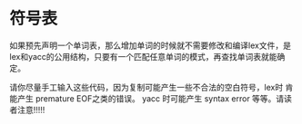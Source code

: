# 符号表

如果预先声明一个单词表，那么增加单词的时候就不需要修改和编译lex文件，是lex和yacc的公用结构，只要有一个匹配任意单词的模式，再查找单词表就能确定。

请你尽量手工输入这些代码，因为复制可能产生一些不合法的空白符号，lex时 肯能产生 premature EOF之类的错误。 yacc 时可能产生 syntax error 等等。请读者注意!!!!!



